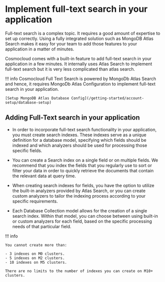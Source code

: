 # Implement full-text search in your application

Full-text search is a complex topic. It requires a good amount of expertise to set up correctly. Using a fully integrated solution such as MongoDB Atlas Search makes it easy for your team to add those features to your application in a matter of minutes.

Cosmocloud comes with a built-in feature to add full-text search in your application in a few minutes. It internally uses Atlas Search to implement full-text search but it is very less complicated than atlas search.

!!! info
    Cosmocloud Full Text Search is powered by MongoDb Atlas Search and hence, it requires MongoDb Atlas Configuration to implement full-text search in your application.

    [Setup MongoDB Atlas Database Config](/getting-started/account-setup/database-setup)

## Adding Full-Text search in your application
- In order to incorporate full-text search functionality in your application, you must create search indexes. These indexes serve as a unique definition for a database model, specifying which fields should be indexed and which analyzers should be used for processing those specific fields.

- You can create a Search index on a single field or on multiple fields. We recommend that you index the fields that you regularly use to sort or filter your data in order to quickly retrieve the documents that contain the relevant data at query time.

- When creating search indexes for fields, you have the option to utilize the built-in analyzers provided by Atlas Search, or you can create custom analyzers to tailor the indexing process according to your specific requirements.

- Each Database Collection model allows for the creation of a single search index. Within that model, you can choose between using built-in or custom analyzers for each field, based on the specific processing needs of that particular field.

!!! info

    You cannot create more than:

    - 3 indexes on M0 clusters.
    - 5 indexes on M2 clusters.
    - 10 indexes on M5 clusters.
    
    There are no limits to the number of indexes you can create on M10+ clusters.